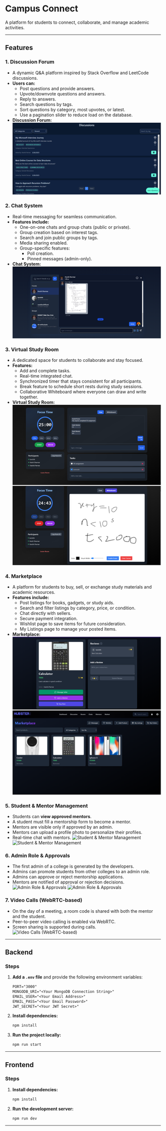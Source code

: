 # Campus Connect

A platform for students to connect, collaborate, and manage academic activities.

---

## Features

### 1. Discussion Forum

- A dynamic Q&A platform inspired by Stack Overflow and LeetCode discussions.
- **Users can:**
  - Post questions and provide answers.
  - Upvote/downvote questions and answers.
  - Reply to answers.
  - Search questions by tags.
  - Sort questions by category, most upvotes, or latest.
  - Use a pagination slider to reduce load on the database.
- **Discussion Forum:**  
  ![Discussion Forum](Frontend/public/doubt.png)

### 2. Chat System

- Real-time messaging for seamless communication.
- **Features include:**
  - One-on-one chats and group chats (public or private).
  - Group creation based on interest tags.
  - Search and join public groups by tags.
  - Media sharing enabled.
  - Group-specific features:
    - Poll creation.
    - Pinned messages (admin-only).
- **Chat System:**  
  ![Chat System](Frontend/public/chat.png)

### 3. Virtual Study Room

- A dedicated space for students to collaborate and stay focused.
- **Features:**
  - Add and complete tasks.
  - Real-time integrated chat.
  - Synchronized timer that stays consistent for all participants.
  - Break feature to schedule short rests during study sessions.
  - Collaborative Whiteboard where everyone can draw and write together.
- **Virtual Study Room:**  
  ![Virtual Study Room](Frontend/public/room.png)  
  ![Virtual Study Room](Frontend/public/room1.png)

### 4. Marketplace

- A platform for students to buy, sell, or exchange study materials and academic resources.
- **Features include:**
  - Post listings for books, gadgets, or study aids.
  - Search and filter listings by category, price, or condition.
  - Chat directly with sellers.
  - Secure payment integration.
  - Wishlist page to save items for future consideration.
  - My Listings page to manage your posted items.
- **Marketplace:**  
  ![Marketplace](Frontend/public/product.png)  
  ![Marketplace](Frontend/public/market.png)

### 5. Student & Mentor Management

- Students can **view approved mentors**.
- A student must fill a mentorship form to become a mentor.
- Mentors are visible only if approved by an admin.
- Mentors can upload a profile photo to personalize their profiles.
- Real-time chat with mentors.
![Student & Mentor Management](Frontend/public/mentors.png)
![Student & Mentor Management](Frontend/public/meeting.png)

### 6. Admin Role & Approvals

- The first admin of a college is generated by the developers.
- Admins can promote students from other colleges to an admin role.
- Admins can approve or reject mentorship applications.
- Mentors are notified of approval or rejection decisions.
![Admin Role & Approvals](Frontend/public/admin.png)
![Admin Role & Approvals](Frontend/public/makeadmin.png)

### 7. Video Calls (WebRTC-based)

- On the day of a meeting, a room code is shared with both the mentor and the student.
- Peer-to-peer video calling is enabled via WebRTC.
- Screen sharing is supported during calls.
![Video Calls (WebRTC-based)](Frontend/public/video.png)

---

## Backend

### Steps

1. **Add a `.env` file** and provide the following environment variables:

   ```env
   PORT="3000"
   MONGODB_URI="<Your MongoDB Connection String>"
   EMAIL_USER="<Your Email Address>"
   EMAIL_PASS="<Your Email Password>"
   JWT_SECRET="<Your JWT Secret>"
   ```

2. **Install dependencies:**

   ```bash
   npm install
   ```

3. **Run the project locally:**

   ```bash
   npm run start
   ```

---

## Frontend

### Steps

1. **Install dependencies:**

   ```bash
   npm install
   ```

2. **Run the development server:**

   ```bash
   npm run dev
   ```

---
